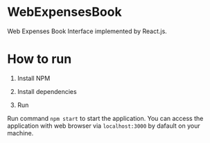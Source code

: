 # WebExpensesBook
Web Expenses Book Interface implemented by React.js.

# How to run

1. Install NPM

2. Install dependencies

3. Run

Run command `npm start` to start the application. You can access the application with web browser via `localhost:3000` by dafault on your machine.